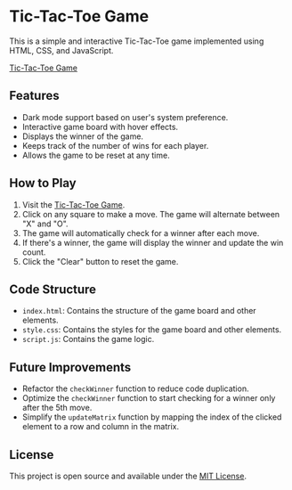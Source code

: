 # Tic-Tac-Toe Game

This is a simple and interactive Tic-Tac-Toe game implemented using HTML, CSS, and JavaScript.

[Tic-Tac-Toe Game](https://anonys6.github.io/Tic-Tac-Toe-Game/)

## Features

- Dark mode support based on user's system preference.
- Interactive game board with hover effects.
- Displays the winner of the game.
- Keeps track of the number of wins for each player.
- Allows the game to be reset at any time.

## How to Play

1. Visit the [Tic-Tac-Toe Game](https://anonys6.github.io/Tic-Tac-Toe-Game/).
2. Click on any square to make a move. The game will alternate between "X" and "O".
3. The game will automatically check for a winner after each move.
4. If there's a winner, the game will display the winner and update the win count.
5. Click the "Clear" button to reset the game.

## Code Structure

- `index.html`: Contains the structure of the game board and other elements.
- `style.css`: Contains the styles for the game board and other elements.
- `script.js`: Contains the game logic.

## Future Improvements

- Refactor the `checkWinner` function to reduce code duplication.
- Optimize the `checkWinner` function to start checking for a winner only after the 5th move.
- Simplify the `updateMatrix` function by mapping the index of the clicked element to a row and column in the matrix.

## License

This project is open source and available under the [MIT License](LICENSE).